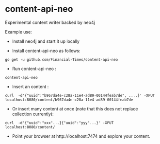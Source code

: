 # content-api-neo
Experimental content writer backed by neo4j

Example use:

- Install neo4j and start it up locally


- Install content-api-neo as follows:

```
go get -u github.com/Financial-Times/content-api-neo
```


- Run content-api-neo :
```
content-api-neo
```

- Insert an content :

```
curl  -d'{"uuid":"b967da4e-c28a-11e4-ad89-00144feab7de", ....}' -XPUT localhost:8080/content/b967da4e-c28a-11e4-ad89-00144feab7de
```

- Or insert many content at once (note that this does not replace collection currently):

```
curl  -d'{"uuid":"xxx"...}{"uuid":"yyy"...}' -XPUT localhost:8080/content/
```

- Point your browser at http://localhost:7474 and explore your content.
